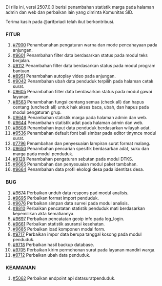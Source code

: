 Di rilis ini, versi 2507.0.0 berisi penambahan statistik marga pada halaman admin dan web dan perbaikan lain yang diminta Komunitas SID.

Terima kasih pada @arifpriadi telah ikut berkontribusi.

### FITUR

1. [#7900](https://github.com/OpenSID/OpenSID/issues/7900) Penambanahan pengaturan warna dan mode pencahayaan pada anjungan.
2. [#9601](https://github.com/OpenSID/OpenSID/issues/9601) Penambahan filter data berdasarkan status pada modul teks berjalan.
3. [#9112](https://github.com/OpenSID/OpenSID/issues/9112) Penambahan filter data berdasarkan status pada modul program bantuan.
4. [#8951](https://github.com/OpenSID/OpenSID/issues/8951) Penambahan autoplay video pada anjungan.
5. [#9042](https://github.com/OpenSID/OpenSID/issues/9042) Penambahan ubah data penduduk terpilih pada halaman cetak surat.
6. [#9605](https://github.com/OpenSID/OpenSID/issues/9605) Penambahan filter data berdasarkan status pada modul gawai layanan.
7. [#8563](https://github.com/OpenSID/OpenSID/issues/8563) Penambahan fungsi centang semua (check all) dan hapus centang (uncheck all) untuk hak akses baca, ubah, dan hapus pada modul pengaturan grup.
8. [#9646](https://github.com/OpenSID/OpenSID/issues/9646) Penambahan statistik marga pada halaman admin dan web.
9. [#9644](https://github.com/OpenSID/OpenSID/issues/9644) Penambahan statistik adat pada halaman admin dan web.
10. [#9608](https://github.com/OpenSID/OpenSID/issues/9608) Penambahan input data penduduk berdasarkan wilayah adat.
11. [#9536](https://github.com/OpenSID/OpenSID/issues/9536) Penambahan default font bali simbar pada editor tinymce modul surat.
12. [#7796](https://github.com/OpenSID/OpenSID/issues/7796) Penambahan dan penyesuaian lampiran surat format malang.
13. [#9650](https://github.com/OpenSID/OpenSID/issues/9650) Penambahan pencarian spesifik berdasarkan adat, suku dan marga pada modul penduduk.
14. [#9128](https://github.com/OpenSID/OpenSID/issues/9128) Penambahan pengaturan sebutan pada modul DTKS.
15. [#9665](https://github.com/OpenSID/OpenSID/issues/9665) Penambahan dan penyesuaian modul paket tambahan.
16. [#9664](https://github.com/OpenSID/OpenSID/issues/9664) Penambahan data profil ekologi desa pada identitas desa.


### BUG
1. [#9674](https://github.com/OpenSID/OpenSID/issues/9674) Perbaikan unduh data respons pad modul analisis.
2. [#9695](https://github.com/OpenSID/OpenSID/issues/9695) Perbaikan format import penduduk.
3. [#9676](https://github.com/OpenSID/OpenSID/issues/9676) Perbaikan simpan data survei pada modul analisis.
4. [#8810](https://github.com/OpenSID/OpenSID/issues/8810) Perbaikan pencatatan statistik penduduk mati berdasarkan kepemilikan akta kematiannya.
5. [#9697](https://github.com/OpenSID/OpenSID/issues/9697) Perbaikan pencatatan geoip info pada log_login.
6. [#9661](https://github.com/OpenSID/OpenSID/issues/9661) Perbaikan statistik asuransi kesehatan.
7. [#9685](https://github.com/OpenSID/OpenSID/issues/9685) Perbaikan load komponen modal form.
8. [#9717](https://github.com/OpenSID/OpenSID/issues/9717) Perbaikan impor data berupa tanggal kosong pada modul penduduk.
9. [#9718](https://github.com/OpenSID/OpenSID/issues/9718) Perbaikan hasil backup database.
10. [#9705](https://github.com/OpenSID/OpenSID/issues/9705) Perbaikan kirim permohonan surat pada layanan mandiri warga.
11. [#9712](https://github.com/OpenSID/OpenSID/issues/9712) Perbaikan ubah data penduduk.


### KEAMANAN

1. [#5062](https://github.com/OpenSID/premium/issues/5062) Perbaikan endpoint api datasuratpenduduk.
